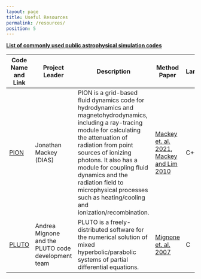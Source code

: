 ```yaml
---
layout: page
title: Useful Resources
permalink: /resources/
position: 5
---
```


**<u>List of commonly used public astrophysical simulation codes</u>**

| Code Name and Link           | Project Leader | Description       | Method Paper | Langauge | License | Code Distribution 
| -------------- | --- | ---------------- | ---- | --- | --- | --- |
| [PION]() | Jonathan Mackey (DIAS) | PION is a grid-based fluid dynamics code for hydrodynamics and magnetohydrodynamics, including a ray-tracing module for calculating the attenuation of radiation from point sources of ionizing photons. It also has a module for coupling fluid dynamics and the radiation field to microphysical processes such as heating/cooling and ionization/recombination. | [Mackey et. al. 2021](https://ui.adsabs.harvard.edu/abs/2021MNRAS.504..983M/abstract), [Mackey and Lim 2010](https://ui.adsabs.harvard.edu/abs/2010MNRAS.403..714M/abstract) | C++ | BSD 3-Clause License | Public [Download](https://git.dias.ie/massive-stars-software/pion) 
| [PLUTO](https://plutocode.ph.unito.it/)          | Andrea Mignone and the PLUTO code development team  | PLUTO is a freely-distributed software for the numerical solution of mixed hyperbolic/parabolic systems of partial differential equations.         | [Mignone et. al. 2007](https://ui.adsabs.harvard.edu/abs/2007ApJS..170..228M/abstract) | C | GNU, GPL | Public [Download](https://plutocode.ph.unito.it/download.html)

